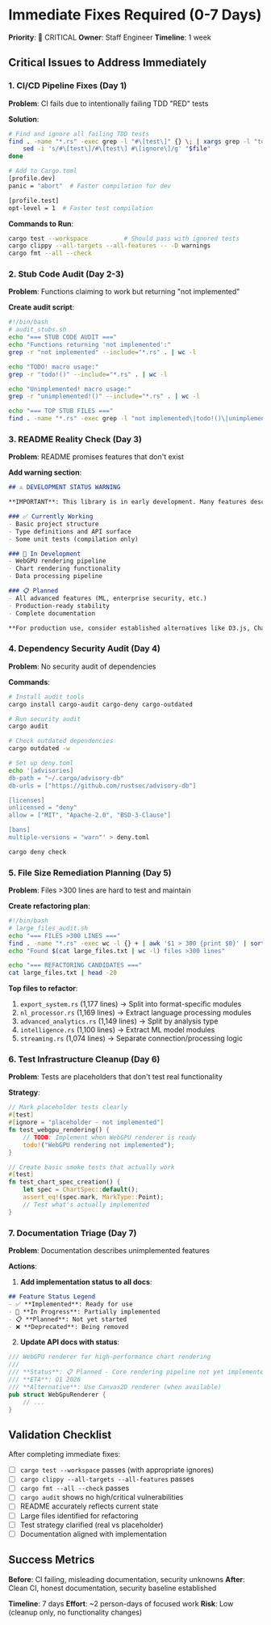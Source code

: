 # Immediate Fixes Required (0-7 Days)
**Priority**: 🚨 CRITICAL
**Owner**: Staff Engineer
**Timeline**: 1 week

## Critical Issues to Address Immediately

### 1. CI/CD Pipeline Fixes (Day 1)
**Problem**: CI fails due to intentionally failing TDD "RED" tests

**Solution**:
```bash
# Find and ignore all failing TDD tests
find . -name "*.rs" -exec grep -l "#\[test\]" {} \; | xargs grep -l "todo!()" | while read file; do
    sed -i 's/#\[test\]/#\[test\] #\[ignore\]/g' "$file"
done

# Add to Cargo.toml
[profile.dev]
panic = "abort"  # Faster compilation for dev

[profile.test]
opt-level = 1  # Faster test compilation
```

**Commands to Run**:
```bash
cargo test --workspace          # Should pass with ignored tests
cargo clippy --all-targets --all-features -- -D warnings
cargo fmt --all --check
```

### 2. Stub Code Audit (Day 2-3)
**Problem**: Functions claiming to work but returning "not implemented"

**Create audit script**:
```bash
#!/bin/bash
# audit_stubs.sh
echo "=== STUB CODE AUDIT ==="
echo "Functions returning 'not implemented':"
grep -r "not implemented" --include="*.rs" . | wc -l

echo "TODO! macro usage:"
grep -r "todo!()" --include="*.rs" . | wc -l

echo "Unimplemented! macro usage:"
grep -r "unimplemented!()" --include="*.rs" . | wc -l

echo "=== TOP STUB FILES ==="
find . -name "*.rs" -exec grep -l "not implemented\|todo!()\|unimplemented!()" {} \; | head -10
```

### 3. README Reality Check (Day 3)
**Problem**: README promises features that don't exist

**Add warning section**:
```markdown
## ⚠️ DEVELOPMENT STATUS WARNING

**IMPORTANT**: This library is in early development. Many features described below are planned but not yet implemented.

### ✅ Currently Working
- Basic project structure
- Type definitions and API surface
- Some unit tests (compilation only)

### 🚧 In Development
- WebGPU rendering pipeline
- Chart rendering functionality
- Data processing pipeline

### 📋 Planned
- All advanced features (ML, enterprise security, etc.)
- Production-ready stability
- Complete documentation

**For production use, consider established alternatives like D3.js, Chart.js, or Plotly while this library matures.**
```

### 4. Dependency Security Audit (Day 4)
**Problem**: No security audit of dependencies

**Commands**:
```bash
# Install audit tools
cargo install cargo-audit cargo-deny cargo-outdated

# Run security audit
cargo audit

# Check outdated dependencies
cargo outdated -w

# Set up deny.toml
echo '[advisories]
db-path = "~/.cargo/advisory-db"
db-urls = ["https://github.com/rustsec/advisory-db"]

[licenses]
unlicensed = "deny"
allow = ["MIT", "Apache-2.0", "BSD-3-Clause"]

[bans]
multiple-versions = "warn"' > deny.toml

cargo deny check
```

### 5. File Size Remediation Planning (Day 5)
**Problem**: Files >300 lines are hard to test and maintain

**Create refactoring plan**:
```bash
#!/bin/bash
# large_files_audit.sh
echo "=== FILES >300 LINES ==="
find . -name "*.rs" -exec wc -l {} + | awk '$1 > 300 {print $0}' | sort -nr > large_files.txt
echo "Found $(cat large_files.txt | wc -l) files >300 lines"

echo "=== REFACTORING CANDIDATES ==="
cat large_files.txt | head -20
```

**Top files to refactor**:
1. `export_system.rs` (1,177 lines) → Split into format-specific modules
2. `nl_processor.rs` (1,169 lines) → Extract language processing modules
3. `advanced_analytics.rs` (1,149 lines) → Split by analysis type
4. `intelligence.rs` (1,100 lines) → Extract ML model modules
5. `streaming.rs` (1,074 lines) → Separate connection/processing logic

### 6. Test Infrastructure Cleanup (Day 6)
**Problem**: Tests are placeholders that don't test real functionality

**Strategy**:
```rust
// Mark placeholder tests clearly
#[test]
#[ignore = "placeholder - not implemented"]
fn test_webgpu_rendering() {
    // TODO: Implement when WebGPU renderer is ready
    todo!("WebGPU rendering not implemented");
}

// Create basic smoke tests that actually work
#[test]
fn test_chart_spec_creation() {
    let spec = ChartSpec::default();
    assert_eq!(spec.mark, MarkType::Point);
    // Test what's actually implemented
}
```

### 7. Documentation Triage (Day 7)
**Problem**: Documentation describes unimplemented features

**Actions**:
1. **Add implementation status to all docs**:
```markdown
## Feature Status Legend
- ✅ **Implemented**: Ready for use
- 🚧 **In Progress**: Partially implemented
- 📋 **Planned**: Not yet started
- ❌ **Deprecated**: Being removed
```

2. **Update API docs with status**:
```rust
/// WebGPU renderer for high-performance chart rendering
///
/// **Status**: 📋 Planned - Core rendering pipeline not yet implemented
/// **ETA**: Q1 2026
/// **Alternative**: Use Canvas2D renderer (when available)
pub struct WebGpuRenderer {
    // ...
}
```

## Validation Checklist

After completing immediate fixes:

- [ ] `cargo test --workspace` passes (with appropriate ignores)
- [ ] `cargo clippy --all-targets --all-features` passes
- [ ] `cargo fmt --all --check` passes
- [ ] `cargo audit` shows no high/critical vulnerabilities
- [ ] README accurately reflects current state
- [ ] Large files identified for refactoring
- [ ] Test strategy clarified (real vs placeholder)
- [ ] Documentation aligned with implementation

## Success Metrics

**Before**: CI failing, misleading documentation, security unknowns
**After**: Clean CI, honest documentation, security baseline established

**Timeline**: 7 days
**Effort**: ~2 person-days of focused work
**Risk**: Low (cleanup only, no functionality changes)
